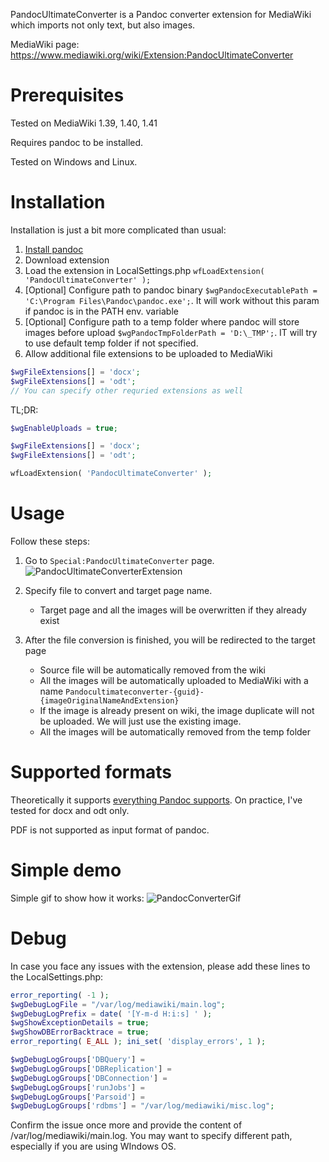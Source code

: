 PandocUltimateConverter is a Pandoc converter extension for MediaWiki which imports not only text, but also images.

MediaWiki page: https://www.mediawiki.org/wiki/Extension:PandocUltimateConverter

# Prerequisites
Tested on MediaWiki 1.39, 1.40, 1.41

Requires pandoc to be installed.

Tested on Windows and Linux.

# Installation
Installation is just a bit more complicated than usual:
1. [Install pandoc](https://pandoc.org/installing.html)
2. Download extension
3. Load the extension in LocalSettings.php ```wfLoadExtension( 'PandocUltimateConverter' );```
4. [Optional] Configure path to pandoc binary ```$wgPandocExecutablePath = 'C:\Program Files\Pandoc\pandoc.exe';```. It will work without this param if pandoc is in the PATH env. variable
6. [Optional] Configure path to a temp folder where pandoc will store images before upload ```$wgPandocTmpFolderPath = 'D:\_TMP';```. IT will try to use default temp folder if not specified. 
7. Allow additional file extensions to be uploaded to MediaWiki
```php
$wgFileExtensions[] = 'docx';
$wgFileExtensions[] = 'odt';
// You can specify other requried extensions as well
```

TL;DR:
```php
$wgEnableUploads = true;

$wgFileExtensions[] = 'docx';
$wgFileExtensions[] = 'odt';

wfLoadExtension( 'PandocUltimateConverter' );
```

# Usage
Follow these steps:
1. Go to ```Special:PandocUltimateConverter``` page. ![PandocUltimateConverterExtension](https://github.com/Griboedow/PandocUltimateConverter/assets/4194526/5ac1fcfd-1b2b-442b-a98a-06996f854649)

2. Specify file to convert and target page name.
   - Target page and all the images will be overwritten if they already exist
4. After the file conversion is finished, you will be redirected to the target page
   - Source file will be automatically removed from the wiki
   - All the images will be automatically uploaded to MediaWiki with a name ```Pandocultimateconverter-{guid}-{imageOriginalNameAndExtension}```
   - If the image is already present on wiki, the image duplicate will not be uploaded. We will just use the existing image.
   - All the images will be automatically removed from the temp folder
   

# Supported formats
Theoretically it supports [everything Pandoc supports](https://pandoc.org/MANUAL.html#general-options). On practice, I've tested for docx and odt only. 

PDF is not supported as input format of pandoc.

# Simple demo
Simple gif to show how it works:
![PandocConverterGif](https://github.com/Griboedow/PandocUltimateConverter/assets/4194526/4be5a325-f95e-4e62-b9ce-e6189d6ee8fa)

# Debug
In case you face any issues with the extension, please add these lines to the LocalSettings.php:

```php
error_reporting( -1 );
$wgDebugLogFile = "/var/log/mediawiki/main.log";
$wgDebugLogPrefix = date( '[Y-m-d H:i:s] ' );
$wgShowExceptionDetails = true;
$wgShowDBErrorBacktrace = true;
error_reporting( E_ALL ); ini_set( 'display_errors', 1 );

$wgDebugLogGroups['DBQuery'] =
$wgDebugLogGroups['DBReplication'] =
$wgDebugLogGroups['DBConnection'] =
$wgDebugLogGroups['runJobs'] =
$wgDebugLogGroups['Parsoid'] =
$wgDebugLogGroups['rdbms'] = "/var/log/mediawiki/misc.log";
```
Confirm the issue once more and provide the content of /var/log/mediawiki/main.log. You may want to specify different path, especially if you are using WIndows OS.
